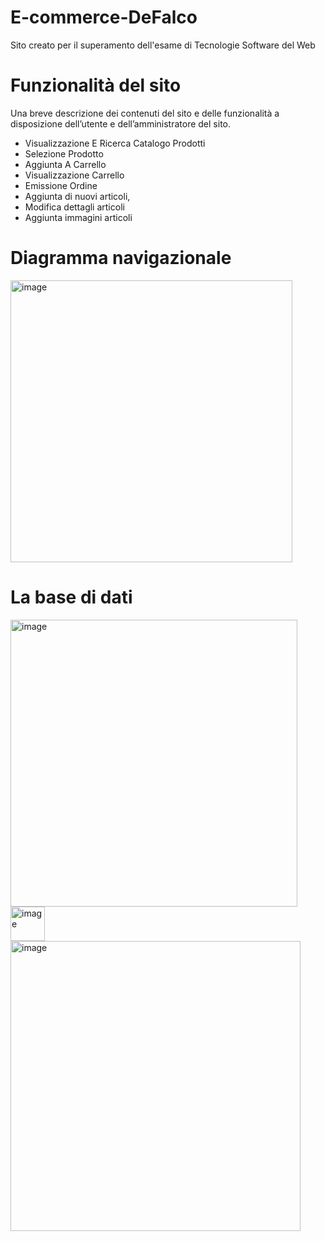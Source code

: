 # E-commerce-DeFalco

Sito creato per il superamento dell'esame di Tecnologie Software del Web


# Funzionalità del sito

Una breve descrizione dei contenuti del sito e delle funzionalità a disposizione dell’utente e dell’amministratore del sito.
- Visualizzazione E Ricerca Catalogo Prodotti
- Selezione Prodotto
- Aggiunta A Carrello
- Visualizzazione Carrello
- Emissione Ordine
- Aggiunta di nuovi articoli,
- Modifica dettagli articoli
- Aggiunta immagini articoli 


# Diagramma navigazionale

<img width="451" alt="image" src="https://user-images.githubusercontent.com/16355437/196209512-909bd93b-e912-4c1a-b894-06f91d9ee7da.png">


# La base di dati
<img width="459" alt="image" src="https://user-images.githubusercontent.com/16355437/196209784-c09333a0-216f-4ecc-9795-4d59fd8e0e17.png">
<img width="55" alt="image" src="https://user-images.githubusercontent.com/16355437/196209848-29eddbdc-89d6-41f2-911f-403bfbd7fc0f.png">
<img width="464" alt="image" src="https://user-images.githubusercontent.com/16355437/196209868-d7b424af-d0e8-476c-aec0-5073f1532731.png">
